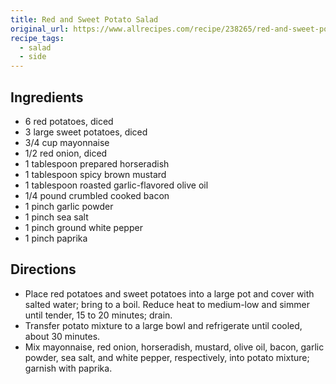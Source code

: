 ```yaml
---
title: Red and Sweet Potato Salad
original_url: https://www.allrecipes.com/recipe/238265/red-and-sweet-potato-salad
recipe_tags:
  - salad
  - side
---
```


## Ingredients

* 6 red potatoes, diced
* 3 large sweet potatoes, diced
* 3/4 cup mayonnaise
* 1/2 red onion, diced
* 1 tablespoon prepared horseradish
* 1 tablespoon spicy brown mustard
* 1 tablespoon roasted garlic-flavored olive oil
* 1/4 pound crumbled cooked bacon
* 1 pinch garlic powder
* 1 pinch sea salt
* 1 pinch ground white pepper
* 1 pinch paprika

## Directions

* Place red potatoes and sweet potatoes into a large pot and cover with salted water; bring to a boil. Reduce heat to medium-low and simmer until tender, 15 to 20 minutes; drain.
* Transfer potato mixture to a large bowl and refrigerate until cooled, about 30 minutes.
* Mix mayonnaise, red onion, horseradish, mustard, olive oil, bacon, garlic powder, sea salt, and white pepper, respectively, into potato mixture; garnish with paprika.